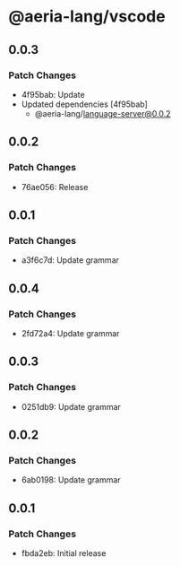 # @aeria-lang/vscode

## 0.0.3

### Patch Changes

- 4f95bab: Update
- Updated dependencies [4f95bab]
  - @aeria-lang/language-server@0.0.2

## 0.0.2

### Patch Changes

- 76ae056: Release

## 0.0.1

### Patch Changes

- a3f6c7d: Update grammar

## 0.0.4

### Patch Changes

- 2fd72a4: Update grammar

## 0.0.3

### Patch Changes

- 0251db9: Update grammar

## 0.0.2

### Patch Changes

- 6ab0198: Update grammar

## 0.0.1

### Patch Changes

- fbda2eb: Initial release
